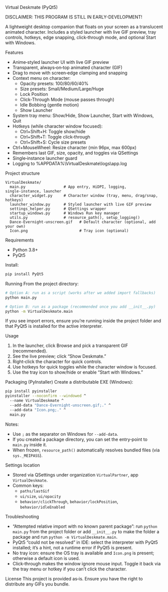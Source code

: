 Virtual Deskmate (PyQt5)

DISCLAIMER: THIS PROGRAM IS STILL IN EARLY-DEVELOPMENT!

A lightweight desktop companion that floats on your screen as a translucent animated character. Includes a styled launcher with live GIF preview, tray controls, hotkeys, edge snapping, click‑through mode, and optional Start with Windows.

Features
- Anime‑styled launcher UI with live GIF preview
- Transparent, always‑on‑top animated character (GIF)
- Drag to move with screen‑edge clamping and snapping
- Context menu on character:
  - Opacity presets: 100/80/60/40%
  - Size presets: Small/Medium/Large/Huge
  - Lock Position
  - Click‑Through Mode (mouse passes through)
  - Idle Bobbing (gentle motion)
  - Show Launcher
- System tray menu: Show/Hide, Show Launcher, Start with Windows, Quit
- Hotkeys (while character window focused):
  - Ctrl+Shift+H: Toggle show/hide
  - Ctrl+Shift+T: Toggle click‑through
  - Ctrl+Shift+S: Cycle size presets
- Ctrl+MouseWheel: Resize character (min 96px, max 600px)
- Remembers last GIF, size, opacity, and toggles via QSettings
- Single‑instance launcher guard
- Logging to %APPDATA%\VirtualDeskmate\logs\app.log

Project structure
```
VirtualDeskmate/
  main.py                 # App entry, HiDPI, logging, single‑instance, launcher
  character_widget.py     # Character window (tray, menu, drag/snap, hotkeys)
  launcher_window.py      # Styled launcher with live GIF preview
  settings_helper.py      # QSettings wrapper
  startup_windows.py      # Windows Run key manager
  utils.py                # resource_path(), setup_logging()
  Dance-Evernight-unscreen.gif   # Default character (optional, add your own)
  Icon.png                       # Tray icon (optional)
```

Requirements
- Python 3.8+
- PyQt5

Install:
```bash
pip install PyQt5
```

Running
From the project directory:
```bash
# Option A: run as a script (works after we added import fallbacks)
python main.py

# Option B: run as a package (recommended once you add __init__.py)
python -m VirtualDeskmate.main
```
If you see import errors, ensure you’re running inside the project folder and that PyQt5 is installed for the active interpreter.

Usage
1. In the launcher, click Browse and pick a transparent GIF (recommended).
2. See the live preview; click “Show Deskmate.”
3. Right‑click the character for quick controls.
4. Use hotkeys for quick toggles while the character window is focused.
5. Use the tray icon to show/hide or enable “Start with Windows.”

Packaging (PyInstaller)
Create a distributable EXE (Windows):
```bash
pip install pyinstaller
pyinstaller --noconfirm --windowed ^
  --name VirtualDeskmate ^
  --add-data "Dance-Evernight-unscreen.gif;." ^
  --add-data "Icon.png;." ^
  main.py
```
Notes:
- Use `;` as the separator on Windows for `--add-data`.
- If you created a package directory, you can set the entry‑point to `main.py` inside it.
- When frozen, `resource_path()` automatically resolves bundled files (via `sys._MEIPASS`).

Settings location
- Stored via QSettings under organization `VirtualPartner`, app `VirtualDeskmate`.
- Common keys:
  - `paths/lastGif`
  - `ui/size`, `ui/opacity`
  - `behavior/clickThrough`, `behavior/lockPosition`, `behavior/idleEnabled`

Troubleshooting
- “Attempted relative import with no known parent package”: run `python main.py` from the project folder or add `__init__.py` to make the folder a package and run `python -m VirtualDeskmate.main`.
- PyQt5 “could not be resolved” in IDE: select the interpreter with PyQt5 installed; it’s a hint, not a runtime error if PyQt5 is present.
- No tray icon: ensure the OS tray is available and `Icon.png` is present; otherwise a default icon is used.
- Click‑through makes the window ignore mouse input. Toggle it back via the tray menu or hotkey if you can’t click the character.

License
This project is provided as‑is. Ensure you have the right to distribute any GIFs you bundle.


